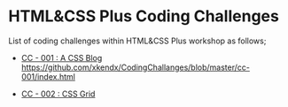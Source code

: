 # HTML&CSS Plus Coding Challenges

List of coding challenges within HTML&CSS Plus workshop as follows;

- [CC - 001 :  A CSS Blog](./cc-001/README.md) https://github.com/xkendx/CodingChallanges/blob/master/cc-001/index.html

- [CC - 002 :  CSS Grid](./cc-002/README.md)
